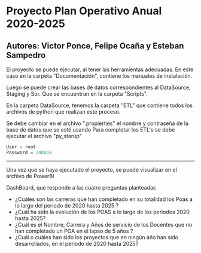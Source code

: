 # Proyecto Plan Operativo Anual 2020-2025

## Autores: Victor Ponce, Felipe Ocaña y Esteban Sampedro

El proyecto se puede ejecutar, al tener las herramientas adecuadas. En este caso en la carpeta "Documentación", contiene los manuales de instalación.

Luego se puede crear las bases de datos correspondientes al DataSource, Staging y Sor. Que se encuentran en la carpeta "Scripts".

En la carpeta DataSource, tenemos la carpeta "ETL" que contiene todos los archivos de python que realizan este proceso. 

Se debe cambiar en el archivo ".propierties" el nombre y contraseña de la base de datos que se esté usando
Para completar los ETL's se debe ejecutar el archivo "py_starup" 

```python
User = root
Password = 248816
```
----------------------

Una vez que se haya ejecutado el proyecto, se puede visualizar en el archivo de PowerBi

DashBoard, que responde a las cuatro preguntas planteadas

- ¿Cuáles son las carreras que han completado en su totalidad los Poas a lo largo del periodo de 2020 hasta 2025 ? 
- ¿Cuál ha sido la evolución de los POAS a lo largo de los periodos 2020 hasta 2025?
- ¿Cuál es el Nombre, Carrera y Años de servicio de los Docentes que no han completado un POA en el lapso de 5 años ? 
- ¿Cuál o cuáles han sido los proyectos que en ningún año han sido desarrollados, en el periodo de 2020 hasta 2025?


